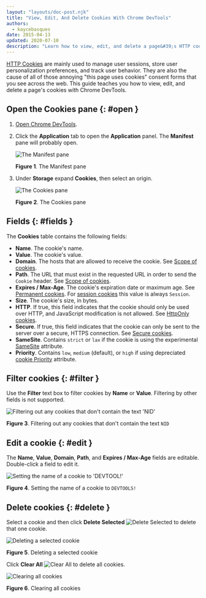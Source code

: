 ```yaml
---
layout: "layouts/doc-post.njk"
title: "View, Edit, And Delete Cookies With Chrome DevTools"
authors:
  - kaycebasques
date: 2015-04-13
updated: 2020-07-10
description: "Learn how to view, edit, and delete a page&#39;s HTTP cookies using Chrome DevTools."
---
```


[HTTP Cookies][1] are mainly used to manage user sessions, store user personalization preferences,
and track user behavior. They are also the cause of all of those annoying "this page uses cookies"
consent forms that you see across the web. This guide teaches you how to view, edit, and delete a
page's cookies with Chrome DevTools.

## Open the Cookies pane {: #open }

1.  [Open Chrome DevTools][2].
2.  Click the **Application** tab to open the **Application** panel. The **Manifest** pane will
    probably open.

    ![The Manifest pane](/web/tools/chrome-devtools/storage/imgs/manifest.png)

    **Figure 1**. The Manifest pane

3.  Under **Storage** expand **Cookies**, then select an origin.

    ![The Cookies pane](/web/tools/chrome-devtools/storage/imgs/cookies.png)

    **Figure 2**. The Cookies pane

## Fields {: #fields }

The **Cookies** table contains the following fields:

- **Name**. The cookie's name.
- **Value**. The cookie's value.
- **Domain**. The hosts that are allowed to receive the cookie. See [Scope of cookies][3].
- **Path**. The URL that must exist in the requested URL in order to send the `Cookie` header. See
  [Scope of cookies][4].
- **Expires / Max-Age**. The cookie's expiration date or maximum age. See [Permanent cookies][5].
  For [session cookies][6] this value is always `Session`.
- **Size**. The cookie's size, in bytes.
- **HTTP**. If true, this field indicates that the cookie should only be used over HTTP, and
  JavaScript modification is not allowed. See [HttpOnly cookies][7].
- **Secure**. If true, this field indicates that the cookie can only be sent to the server over a
  secure, HTTPS connection. See [Secure cookies][8].
- **SameSite**. Contains `strict` or `lax` if the cookie is using the experimental [SameSite][9]
  attribute.
- **Priority**. Contains `low`, `medium` (default), or `high` if using depreciated [cookie
  Priority][10] attribute.

## Filter cookies {: #filter }

Use the **Filter** text box to filter cookies by **Name** or **Value**. Filtering by other fields is
not supported.

![Filtering out any cookies that don't contain the text 'NID'](/web/tools/chrome-devtools/storage/imgs/filtercookies.png)

**Figure 3**. Filtering out any cookies that don't contain the text `NID`

## Edit a cookie {: #edit }

The **Name**, **Value**, **Domain**, **Path**, and **Expires / Max-Age** fields are editable.
Double-click a field to edit it.

![Setting the name of a cookie to 'DEVTOOL!'](/web/tools/chrome-devtools/storage/imgs/editcookie.png)

**Figure 4**. Setting the name of a cookie to `DEVTOOLS!`

## Delete cookies {: #delete }

Select a cookie and then click **Delete Selected**
![Delete Selected](/web/tools/chrome-devtools/images/shared/delete.png) to delete that one cookie.

![Deleting a selected cookie](/web/tools/chrome-devtools/storage/imgs/deletecookie.png)

**Figure 5**. Deleting a selected cookie

Click **Clear All** ![Clear All](/web/tools/chrome-devtools/images/shared/clear.png) to delete all
cookies.

![Clearing all cookies](/web/tools/chrome-devtools/storage/imgs/clearallcookies.png)

**Figure 6**. Clearing all cookies

[1]: https://developer.mozilla.org/en-US/docs/Web/HTTP/Cookies
[2]: /web/tools/chrome-devtools/open
[3]: https://developer.mozilla.org/en-US/docs/Web/HTTP/Cookies#Scope_of_cookies
[4]: https://developer.mozilla.org/en-US/docs/Web/HTTP/Cookies#Scope_of_cookies
[5]: https://developer.mozilla.org/en-US/docs/Web/HTTP/Cookies#Permanent_cookies
[6]: https://developer.mozilla.org/en-US/docs/Web/HTTP/Cookies#Session_cookies
[7]: https://developer.mozilla.org/en-US/docs/Web/HTTP/Cookies#Secure_and_HttpOnly_cookies
[8]: https://developer.mozilla.org/en-US/docs/Web/HTTP/Cookies#Secure_and_HttpOnly_cookies
[9]: https://developer.mozilla.org/en-US/docs/Web/HTTP/Cookies#SameSite_cookies
[10]: https://bugs.chromium.org/p/chromium/issues/detail?id=232693
